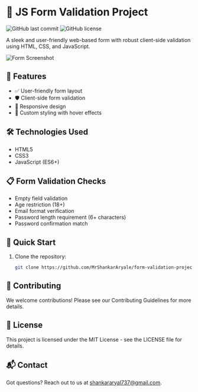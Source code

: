 # 📝 JS Form Validation Project

![GitHub last commit](https://img.shields.io/github/last-commit/yourusername/form-validation-project)
![GitHub license](https://img.shields.io/github/license/yourusername/form-validation-project)

A sleek and user-friendly web-based form with robust client-side validation using HTML, CSS, and JavaScript.

![Form Screenshot](https://placeholder-image-url.com/form-screenshot.png)

## 🚀 Features

- ✅ User-friendly form layout
- 🛡️ Client-side form validation
- 📱 Responsive design
- 🎨 Custom styling with hover effects

## 🛠️ Technologies Used

- HTML5
- CSS3
- JavaScript (ES6+)

## 📋 Form Validation Checks

- Empty field validation
- Age restriction (18+)
- Email format verification
- Password length requirement (6+ characters)
- Password confirmation match

## 🚀 Quick Start

1. Clone the repository:
   ```bash
   git clone https://github.com/MrShankarAryale/form-validation-project.git```
## 🤝 Contributing
We welcome contributions! Please see our Contributing Guidelines for more details.
## 📄 License
This project is licensed under the MIT License - see the LICENSE file for details.
## 📬 Contact
Got questions? Reach out to us at shankararyal737@gmail.com.

  
